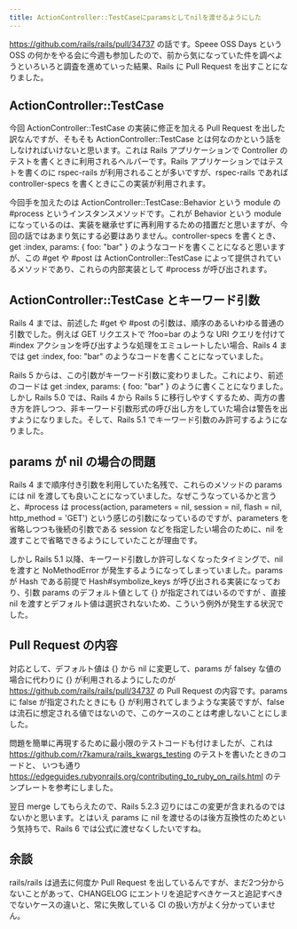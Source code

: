 ```yaml
---
title: ActionController::TestCaseにparamsとしてnilを渡せるようにした
---
```


<https://github.com/rails/rails/pull/34737> の話です。Speee OSS Days という OSS の何かをやる会に今週も参加したので、前から気になっていた件を調べようといろいろと調査を進めていった結果、Rails に Pull Request を出すことになりました。

## ActionController::TestCase

今回 ActionController::TestCase の実装に修正を加える Pull Request を出した訳なんですが、そもそも ActionController::TestCase とは何なのかという話をしなければいけないと思います。これは Rails アプリケーションで Controller のテストを書くときに利用されるヘルパーです。Rails アプリケーションではテストを書くのに rspec-rails が利用されることが多いですが、rspec-rails であれば controller-specs を書くときにこの実装が利用されます。

今回手を加えたのは ActionController::TestCase::Behavior という module の #process というインスタンスメソッドです。これが Behavior という module になっているのは、実装を継承せずに再利用するための措置だと思いますが、今回の話ではあまり気にする必要はありません。controller-specs を書くとき、get :index, params: { foo: "bar" } のようなコードを書くことになると思いますが、この #get や #post は ActionController::TestCase によって提供されているメソッドであり、これらの内部実装として #process が呼び出されます。

## ActionController::TestCase とキーワード引数

Rails 4 までは、前述した #get や #post の引数は、順序のあるいわゆる普通の引数でした。例えば GET リクエストで ?foo=bar のような URI クエリを付けて #index アクションを呼び出すような処理をエミュレートしたい場合、Rails 4 までは get :index, foo: "bar" のようなコードを書くことになっていました。

Rails 5 からは、この引数がキーワード引数に変わりました。これにより、前述のコードは get :index, params: { foo: "bar" } のように書くことになりました。しかし Rails 5.0 では、Rails 4 から Rails 5 に移行しやすくするため、両方の書き方を許しつつ、非キーワード引数形式の呼び出し方をしていた場合は警告を出すようになりました。そして、Rails 5.1 でキーワード引数のみ許可するようになりました。

## params が nil の場合の問題

Rails 4 まで順序付き引数を利用していた名残で、これらのメソッドの params には nil を渡しても良いことになっていました。なぜこうなっているかと言うと、#process は process(action, parameters = nil, session = nil, flash = nil, http_method = 'GET') という感じの引数になっているのですが、parameters を省略しつつも後続の引数である session などを指定したい場合のために、nil を渡すことで省略できるようにしていたことが理由です。

しかし Rails 5.1 以降、キーワード引数しか許可しなくなったタイミングで、nil を渡すと NoMethodError が発生するようになってしまっていました。params が Hash である前提で Hash#symbolize_keys が呼び出される実装になっており、引数 params のデフォルト値として {} が指定されてはいるのですが 、直接 nil を渡すとデフォルト値は選択されないため、こういう例外が発生する状況でした。

## Pull Request の内容

対応として、デフォルト値は {} から nil に変更して、params が falsey な値の場合に代わりに {} が利用されるようにしたのが <https://github.com/rails/rails/pull/34737> の Pull Request の内容です。params に false が指定されたときにも {} が利用されてしまうような実装ですが、false は流石に想定される値ではないので、このケースのことは考慮しないことにしました。

問題を簡単に再現するために最小限のテストコードも付けましたが、これは <https://github.com/r7kamura/rails_kwargs_testing> のテストを書いたときのコードと、 いつも通り <https://edgeguides.rubyonrails.org/contributing_to_ruby_on_rails.html> のテンプレートを参考にしました。

翌日 merge してもらえたので、Rails 5.2.3 辺りにはこの変更が含まれるのではないかと思います。とはいえ params に nil を渡せるのは後方互換性のためという気持ちで、Rails 6 では公式に渡せなくしたいですね。

## 余談

rails/rails は過去に何度か Pull Request を出しているんですが、まだ2つ分からないことがあって、CHANGELOG にエントリを追記すべきケースと追記すべきでないケースの違いと、常に失敗している CI の扱い方がよく分かっていません。
